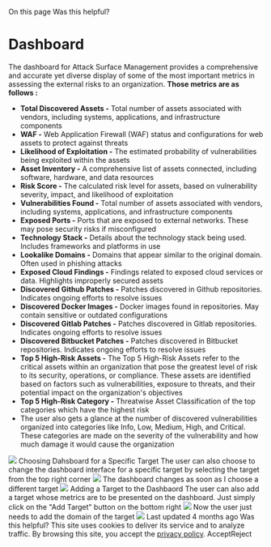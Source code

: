 
On this page
Was this helpful?
# Dashboard
The dashboard for Attack Surface Management provides a comprehensive and accurate yet diverse display of some of the most important metrics in assessing the external risks to an organization. **Those metrics are as follows :**
  * **Total Discovered Assets -** Total number of assets associated with vendors, including systems, applications, and infrastructure components 
  * **WAF -** Web Application Firewall (WAF) status and configurations for web assets to protect against threats 
  * **Likelihood of Exploitation -** The estimated probability of vulnerabilities being exploited within the assets 
  * **Asset Inventory -** A comprehensive list of assets connected, including software, hardware, and data resources 
  * **Risk Score -** The calculated risk level for assets, based on vulnerability severity, impact, and likelihood of exploitation 
  * **Vulnerabilities Found -** Total number of assets associated with vendors, including systems, applications, and infrastructure components 
  * **Exposed Ports -** Ports that are exposed to external networks. These may pose security risks if misconfigured
  * **Technology Stack -** Details about the technology stack being used. Includes frameworks and platforms in use
  * **Lookalike Domains -** Domains that appear similar to the original domain. Often used in phishing attacks
  * **Exposed Cloud Findings -** Findings related to exposed cloud services or data. Highlights improperly secured assets 
  * **Discovered Github Patches -** Patches discovered in Github repositories. Indicates ongoing efforts to resolve issues
  * **Discovered Docker Images -** Docker images found in repositories. May contain sensitive or outdated configurations
  * **Discovered Gitlab Patches -** Patches discovered in Gitlab repositories. Indicates ongoing efforts to resolve issues 
  * **Discovered Bitbucket Patches -** Patches discovered in Bitbucket repositories. Indicates ongoing efforts to resolve issues
  * **Top 5 High-Risk Assets -** The Top 5 High-Risk Assets refer to the critical assets within an organization that pose the greatest level of risk to its security, operations, or compliance. These assets are identified based on factors such as vulnerabilities, exposure to threats, and their potential impact on the organization's objectives 
  * **Top 5 High-Risk Category -** Threatwise Asset Classification of the top categories which have the highest risk 
  * The user also gets a glance at the number of discovered vulnerabilities organized into categories like Info, Low, Medium, High, and Critical. These categories are made on the severity of the vulnerability and how much damage it would cause the organization 


![](https://docs.zeron.one/~gitbook/image?url=https%3A%2F%2F2188191365-files.gitbook.io%2F%7E%2Ffiles%2Fv0%2Fb%2Fgitbook-x-prod.appspot.com%2Fo%2Fspaces%252FvBTycUWdqgwj8eprXRzN%252Fuploads%252FbiDHaKRNbDbROxzJ8Ann%252FScreenshot%25202025-02-13%2520at%252012.15.56%25E2%2580%25AFPM.png%3Falt%3Dmedia%26token%3Db59ab869-d273-46b1-b66c-79a92e6225b8&width=768&dpr=4&quality=100&sign=b4612cfc&sv=2)
Choosing Dahsboard for a Specific Target [](https://docs.zeron.one/attack-surface-management/dashboard#choosing-dahsboard-for-a-specific-target)
The user can also choose to change the dashboard interface for a specific target by selecting the target from the top right corner 
![](https://docs.zeron.one/~gitbook/image?url=https%3A%2F%2F2188191365-files.gitbook.io%2F%7E%2Ffiles%2Fv0%2Fb%2Fgitbook-x-prod.appspot.com%2Fo%2Fspaces%252FvBTycUWdqgwj8eprXRzN%252Fuploads%252FKMaDeXR3rPqG8SvkEIgI%252FScreenshot%25202025-02-18%2520at%252012.47.04%25E2%2580%25AFPM.png%3Falt%3Dmedia%26token%3D6d2f8318-e05d-43ac-8858-f645891156ac&width=300&dpr=4&quality=100&sign=5a642526&sv=2)
The dashboard changes as soon as I choose a different target
![](https://docs.zeron.one/~gitbook/image?url=https%3A%2F%2F2188191365-files.gitbook.io%2F%7E%2Ffiles%2Fv0%2Fb%2Fgitbook-x-prod.appspot.com%2Fo%2Fspaces%252FvBTycUWdqgwj8eprXRzN%252Fuploads%252FDElLr9lUMNQdFUA5nYzU%252FScreenshot%25202025-02-18%2520at%252012.52.35%25E2%2580%25AFPM.png%3Falt%3Dmedia%26token%3D6b1f7cd6-5371-48b3-a20c-cbe6c5c3ed02&width=300&dpr=4&quality=100&sign=bec6c091&sv=2)
Adding a Target to the Dashbaord [](https://docs.zeron.one/attack-surface-management/dashboard#adding-a-target-to-the-dashbaord)
The user can also add a target whose metrics are to be presented on the dashboard. Just simply click on the "Add Target" button on the bottom right 
![](https://docs.zeron.one/~gitbook/image?url=https%3A%2F%2F2188191365-files.gitbook.io%2F%7E%2Ffiles%2Fv0%2Fb%2Fgitbook-x-prod.appspot.com%2Fo%2Fspaces%252FvBTycUWdqgwj8eprXRzN%252Fuploads%252F7gASrrhXWMC8GZRUrvNU%252FScreenshot%25202025-02-18%2520at%252012.53.32%25E2%2580%25AFPM.png%3Falt%3Dmedia%26token%3D9dfb1147-b9a1-40e6-b216-92bb2a8de6a1&width=300&dpr=4&quality=100&sign=2e49941a&sv=2)
Now the user just needs to add the domain of the target 
![](https://docs.zeron.one/~gitbook/image?url=https%3A%2F%2F2188191365-files.gitbook.io%2F%7E%2Ffiles%2Fv0%2Fb%2Fgitbook-x-prod.appspot.com%2Fo%2Fspaces%252FvBTycUWdqgwj8eprXRzN%252Fuploads%252FRbxti2dq8ho5Fp2zpmc3%252FScreenshot%25202025-02-18%2520at%252012.54.04%25E2%2580%25AFPM.png%3Falt%3Dmedia%26token%3Dbb0a144d-b51a-4158-9978-1b45c7a499ba&width=300&dpr=4&quality=100&sign=9df6ad1b&sv=2)
Last updated 4 months ago
Was this helpful?
This site uses cookies to deliver its service and to analyze traffic. By browsing this site, you accept the [privacy policy](https://zeron.one/privacy-policy/).
AcceptReject
